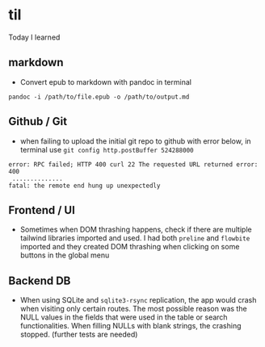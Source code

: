 # til
Today I learned

## markdown
- Convert epub to markdown with pandoc in terminal

`pandoc -i /path/to/file.epub -o /path/to/output.md`

## Github / Git
- when failing to upload the initial git repo to github with error below, in terminal use `git config http.postBuffer 524288000`

```
error: RPC failed; HTTP 400 curl 22 The requested URL returned error: 400
 ..............
fatal: the remote end hung up unexpectedly
```
## Frontend / UI
- Sometimes when DOM thrashing happens, check if there are multiple tailwind libraries imported and used. I had both `preline` and `flowbite` imported and they created DOM thrashing when clicking on some buttons in the global menu


## Backend DB
- When using SQLite and `sqlite3-rsync` replication, the app would crash when visiting only certain routes. The most possible reason was the NULL values in the fields that were used in the table or search functionalities. When filling NULLs with blank strings, the crashing stopped. (further tests are needed) 

